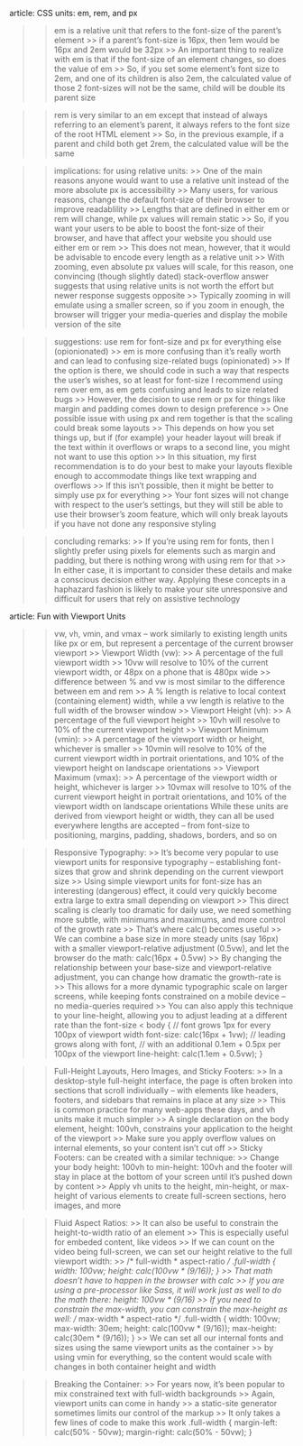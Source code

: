 article: CSS units: em, rem, and px

>> em is a relative unit that refers to the font-size of the parent’s element
    >> if a parent’s font-size is 16px, then 1em would be 16px and 2em would be 32px
    >> An important thing to realize with em is that if the font-size of an element changes, so does the value of em
    >> So, if you set some element’s font size to 2em, and one of its children is also 2em, the calculated value of those 2 font-sizes will not be the same, child will be double its parent size

>> rem is very similar to an em except that instead of always referring to an element’s parent, it always refers to the font size of the root HTML element
    >> So, in the previous example, if a parent and child both get 2rem, the calculated value will be the same

>> implications: for using relative units: 
    >> One of the main reasons anyone would want to use a relative unit instead of the more absolute px is accessibility
    >> Many users, for various reasons, change the default font-size of their browser to improve readablility
    >> Lengths that are defined in either em or rem will change, while px values will remain static
    >> So, if you want your users to be able to boost the font-size of their browser, and have that affect your website you should use either em or rem
    >> This does not mean, however, that it would be advisable to encode every length as a relative unit
    >> With zooming, even absolute px values will scale, for this reason, one convincing (though slightly dated) stack-overflow answer suggests that using relative units is not worth the effort but newer response suggests opposite
    >> Typically zooming in will emulate using a smaller screen, so if you zoom in enough, the browser will trigger your media-queries and display the mobile version of the site

>> suggestions:  use rem for font-size and px for everything else (opionionated)
    >> em is more confusing than it’s really worth and can lead to confusing size-related bugs (opinionated)
    >> If the option is there, we should code in such a way that respects the user’s wishes, so at least for font-size I recommend using rem over em, as em gets confusing and leads to size related bugs
    >> However, the decision to use rem or px for things like margin and padding comes down to design preference
    >> One possible issue with using px and rem together is that the scaling could break some layouts
    >> This depends on how you set things up, but if (for example) your header layout will break if the text within it overflows or wraps to a second line, you might not want to use this option
        >> In this situation, my first recommendation is to do your best to make your layouts flexible enough to accommodate things like text wrapping and overflows
        >> If this isn’t possible, then it might be better to simply use px for everything
    >> Your font sizes will not change with respect to the user’s settings, but they will still be able to use their browser’s zoom feature, which will only break layouts if you have not done any responsive styling

>> concluding remarks: 
    >> If you’re using rem for fonts, then I slightly prefer using pixels for elements such as margin and padding, but there is nothing wrong with using rem for that
    >> In either case, it is important to consider these details and make a conscious decision either way. Applying these concepts in a haphazard fashion is likely to make your site unresponsive and difficult for users that rely on assistive technology



article: Fun with Viewport Units
>> vw, vh, vmin, and vmax – work similarly to existing length units like px or em, but represent a percentage of the current browser viewport
    >> Viewport Width (vw): 
        >> A percentage of the full viewport width
        >> 10vw will resolve to 10% of the current viewport width, or 48px on a phone that is 480px wide
        >> difference between % and vw is most similar to the difference between em and rem
        >> A % length is relative to local context (containing element) width, while a vw length is relative to the full width of the browser window
    >> Viewport Height (vh): 
        >> A percentage of the full viewport height
        >> 10vh will resolve to 10% of the current viewport height
    >> Viewport Minimum (vmin): 
        >> A percentage of the viewport width or height, whichever is smaller
        >> 10vmin will resolve to 10% of the current viewport width in portrait orientations, and 10% of the viewport height on landscape orientations
    >> Viewport Maximum (vmax): 
        >> A percentage of the viewport width or height, whichever is larger
        >> 10vmax will resolve to 10% of the current viewport height in portrait orientations, and 10% of the viewport width on landscape orientations
>> While these units are derived from viewport height or width, they can all be used everywhere lengths are accepted – from font-size to positioning, margins, padding, shadows, borders, and so on

>> Responsive Typography: 
    >> It’s become very popular to use viewport units for responsive typography – establishing font-sizes that grow and shrink depending on the current viewport size
    >> Using simple viewport units for font-size has an interesting (dangerous) effect, it could very quickly become extra large to extra small depending on viewport
    >> This direct scaling is clearly too dramatic for daily use, we need something more subtle, with minimums and maximums, and more control of the growth rate
    >> That’s where calc() becomes useful
    >> We can combine a base size in more steady units (say 16px) with a smaller viewport-relative adjustment (0.5vw), and let the browser do the math: calc(16px + 0.5vw)
    >> By changing the relationship between your base-size and viewport-relative adjustment, you can change how dramatic the growth-rate is
    >> This allows for a more dynamic typographic scale on larger screens, while keeping fonts constrained on a mobile device – no media-queries required
    >> You can also apply this technique to your line-height, allowing you to adjust leading at a different rate than the font-size
            <
                body {
                    // font grows 1px for every 100px of viewport width
                    font-size: calc(16px + 1vw);
                    // leading grows along with font,
                    // with an additional 0.1em + 0.5px per 100px of the viewport
                    line-height: calc(1.1em + 0.5vw);
                }

>> Full-Height Layouts, Hero Images, and Sticky Footers:
    >> In a desktop-style full-height interface, the page is often broken into sections that scroll individually – with elements like headers, footers, and sidebars that remains in place at any size
    >> This is common practice for many web-apps these days, and vh units make it much simpler
    >> A single declaration on the body element, height: 100vh, constrains your application to the height of the viewport
    >> Make sure you apply overflow values on internal elements, so your content isn’t cut off
    >> Sticky Footers: can be created with a similar technique: 
        >> Change your body height: 100vh to min-height: 100vh and the footer will stay in place at the bottom of your screen until it’s pushed down by content
    >> Apply vh units to the height, min-height, or max-height of various elements to create full-screen sections, hero images, and more

>> Fluid Aspect Ratios: 
    >> It can also be useful to constrain the height-to-width ratio of an element
    >> This is especially useful for embeded content, like videos
    >> If we can count on the video being full-screen, we can set our height relative to the full viewport width:
        >>
        /* full-width * aspect-ratio */
            .full-width {
            width: 100vw;
            height: calc(100vw * (9/16));
            }
        >> That math doesn’t have to happen in the browser with calc
        >> If you are using a pre-processor like Sass, it will work just as well to do the math there: height: 100vw * (9/16)
        >> If you need to constrain the max-width, you can constrain the max-height as well:
        /* max-width * aspect-ratio */
            .full-width {
            width: 100vw;
            max-width: 30em;
            height: calc(100vw * (9/16));
            max-height: calc(30em * (9/16));
            }
        >> We can set all our internal fonts and sizes using the same viewport units as the container
        >> by using  vmin for everything, so the content would scale with changes in both container height and width

>> Breaking the Container: 
    >> For years now, it’s been popular to mix constrained text with full-width backgrounds
    >> Again, viewport units can come in handy
    >> a static-site generator sometimes limits our control of the markup
    >> It only takes a few lines of code to make this work
    .full-width {
        margin-left: calc(50% - 50vw);
        margin-right: calc(50% - 50vw);
    }
        